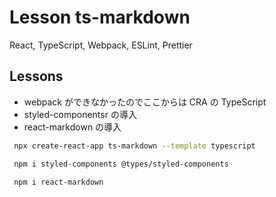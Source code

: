 # Lesson ts-markdown

React, TypeScript, Webpack, ESLint, Prettier

## Lessons

- webpack ができなかったのでここからは CRA の TypeScript
- styled-componentsr の導入
- react-markdown の導入

```bash
 npx create-react-app ts-markdown --template typescript
```

```bash
 npm i styled-components @types/styled-components
```

```bash
 npm i react-markdown
```
